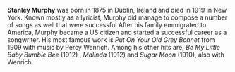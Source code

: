 
**Stanley Murphy** was born in 1875 in Dublin, Ireland and died in 1919 in New York. Known mostly as a lyricist, Murphy did manage to compose a number of songs as well that were successful After his family emmigrated to America, Murphy became a US citizen and started a successful career as a songwriter. His most famous work is *Put On Your Old Grey Bonnet* from 1909 with music by Percy Wenrich. Among his other hits are; *Be My Little Baby Bumble Bee* (1912) , *Malinda* (1912) and *Sugar Moon* (1910), also with Wenrich.